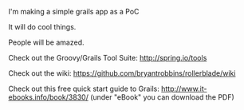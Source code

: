 I'm making a simple grails app as a PoC

It will do cool things.

People will be amazed.

Check out the Groovy/Grails Tool Suite:
http://spring.io/tools

Check out the wiki:
https://github.com/bryantrobbins/rollerblade/wiki

Check out this free quick start guide to Grails: http://www.it-ebooks.info/book/3830/ (under "eBook" you can download the PDF)
